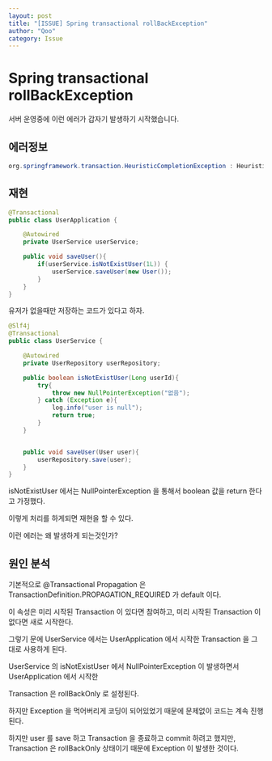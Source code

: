 ```yaml
---
layout: post
title: "[ISSUE] Spring transactional rollBackException"
author: "Qoo"
category: Issue
---
```


# Spring transactional rollBackException
서버 운영중에 이런 에러가 갑자기 발생하기 시작했습니다.

## 에러정보
```java
org.springframework.transaction.HeuristicCompletionException : Heuristic completion: outcome state is rolled back; nested exception is org.springframework.transaction.TransactionSystemException: Could not commit JPA transaction; nested exception is javax.persistence.RollbackException: Transaction marked as rollbackOnly
```


## 재현
```java
@Transactional
public class UserApplication {

	@Autowired
	private UserService userService;

	public void saveUser(){
		if(userService.isNotExistUser(1L)) {
			userService.saveUser(new User());
		}
	}
}
```
유저가 없을때만 저장하는 코드가 있다고 하자.

```java
@Slf4j
@Transactional
public class UserService {

	@Autowired
	private UserRepository userRepository;

	public boolean isNotExistUser(Long userId){
		try{
			throw new NullPointerException("없음");
		} catch (Exception e){
			log.info("user is null");
			return true;
		}
	}


	public void saveUser(User user){
		userRepository.save(user);
	}
}

```
isNotExistUser 에서는 NullPointerException 을 통해서 boolean 값을 return 한다고 가정했다.

이렇게 처리를 하게되면 재현을 할 수 있다.

이런 에러는 왜 발생하게 되는것인가?

## 원인 분석
기본적으로 
@Transactional Propagation 은 TransactionDefinition.PROPAGATION_REQUIRED 가 default 이다.

이 속성은 미리 시작된 Transaction 이 있다면 참여하고, 미리 시작된 Transaction 이 없다면 새로 시작한다.

그렇기 문에 UserService 에서는  UserApplication 에서 시작한 Transaction 을 그대로 사용하게 된다.

UserService 의 isNotExistUser 에서 NullPointerException 이 발생하면서 UserApplication 에서 시작한

Transaction 은 rollBackOnly 로 설정된다.

하지만 Exception 을 먹어버리게 코딩이 되어있었기 때문에 문제없이 코드는 계속 진행된다.

하지만 user 를 save 하고 Transaction 을 종료하고 commit 하려고 했지만, 
Transaction 은 rollBackOnly 상태이기 때문에 Exception 이 발생한 것이다.

